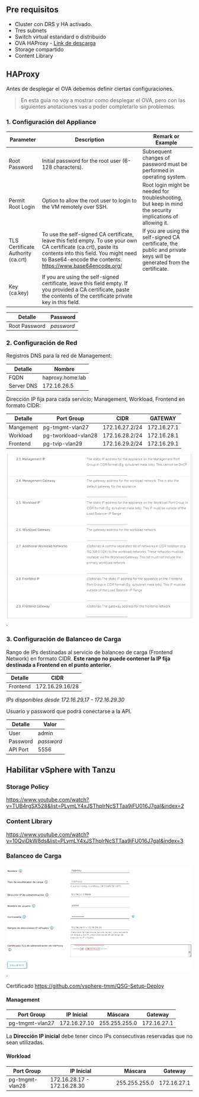 ## Pre requisitos
- Cluster con DRS y HA activado.
- Tres subnets
- Switch virtual estandard o distribuido
- OVA HAProxy - [Link de descarga]([https://](https://github.com/haproxytech/vmware-haproxy#download))
- Storage compartido
- Content Library

## HAProxy
Antes de desplegar el OVA debemos definir ciertas configuraciones.
> En esta guía no voy a mostrar como desplegar el OVA, pero con las siguientes anotaciones vas a poder completarlo sin problemas.

### 1. Configuración del Appliance

| Parameter | Description | Remark or Example |
|---|---|---|
| Root Password | Initial password for the root user (6-128 characters). | Subsequent changes of password must be performed in operating system. |
| Permit Root Login |  Option to allow the root user to login to the VM remotely over SSH.  | Root login might be needed for troubleshooting, but keep in mind the security implications of allowing it. |
| TLS Certificate Authority (ca.crt) |  To use the self-signed CA certificate, leave this field empty. To use your own CA certificate (ca.crt), paste its contents into this field. You might need to Base64-encode the contents. https://www.base64encode.org/  |  If you are using the self-signed CA certificate, the public and private keys will be generated from the certificate.  |
| Key (ca.key) |  If you are using the self-signed certificate, leave this field empty. If you provided a CA certificate, paste the contents of the certificate private key in this field.  |


| Detalle       | Password      |
| -----------  | -----------   |
| Root Password | *password*    |

### 2. Configuración de Red
Registros DNS para la red de Management:

| Detalle       | Nombre            |
| -----------   | -----------       |
| FQDN          | haproxy.home.lab  |
| Server DNS    | 172.16.26.5       |

Dirección IP fija para cada servicio; Management, Workload, Frontend en formato CIDR:

| Detalle       | Port Group            | CIDR              | GATEWAY       |
| -----------   | -----------           | -----------       | -----------   |
| Mangement     | pg-tmgmt-vlan27       | 172.16.27.2/24    | 172.16.27.1   |
| Workload      | pg-tworkload-vlan28   | 172.16.28.2/24    | 172.16.28.1   |
| Frontend      | pg-tvip-vlan29        | 172.16.29.2/24    | 172.16.29.1   |

![Configuración de red - HAProxy](/assets/img/configurar-vsphere-with-tanzu-con-haproxy/haproxy-network-config.webp "Paso 2 - Configuración de Red").


### 3. Configuración de Balanceo de Carga

Rango de IPs destinadas al servicio de balanceo de carga (Frontend Network) en formato CIDR. **Este rango no puede contener la IP fija destinada a Frontend en el punto anterior.**

| Detalle       | CIDR                  |
| -----------   | -----------           |
| Frontend      | 172.16.29.16/28       |

*IPs disponibles desde 172.16.29.17 - 172.16.29.30*

Usuario y password que podrá conectarse a la API.

| Detalle       | Valor         |
| -----------   | -----------   |
| User          | admin         |
| Password      | *password*    |
| API Port      | 5556          |

## Habilitar vSphere with Tanzu
### Storage Policy
https://www.youtube.com/watch?v=TUB4rgSX528&list=PLymLY4xJSThplrNcSTTaa9iFU016J7gaI&index=2

### Content Library
https://www.youtube.com/watch?v=10QviDkW8ds&list=PLymLY4xJSThplrNcSTTaa9iFU016J7gaI&index=3

### Balanceo de Carga
![Configuración de Balanceo de Carga - HAProxy](/assets/img/configurar-vsphere-with-tanzu-con-haproxy/vsphere-with-tanzu-load-balancer.webp "Configurar Load Balancer en vSphere with Tanzu").

Certificado
https://github.com/vsphere-tmm/QSG-Setup-Deploy

#### Management

| Port Group        | IP Inicial    | Máscara       |   Gateway     |
| -----------       | -----------   | -----------   | -----------   | 
| pg-tmgmt-vlan27   | 172.16.27.10  | 255.255.255.0 | 172.16.27.1   |

La **Dirección IP inicial** debe tener cinco IPs consecutivas reservadas que no sean utilizadas.

#### Workload

| Port Group        | IP Inicial                    | Máscara       |   Gateway     |
| -----------       | -----------                   | -----------   | -----------   | 
| pg-tmgmt-vlan28   | 172.16.28.17 - 172.16.28.30   | 255.255.255.0 | 172.16.27.1   |

